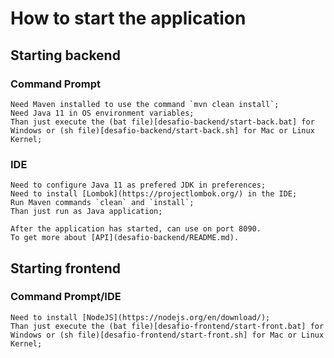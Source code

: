 # How to start the application

## Starting backend

### Command Prompt

    Need Maven installed to use the command `mvn clean install`;
    Need Java 11 in OS environment variables;
    Than just execute the (bat file)[desafio-backend/start-back.bat] for Windows or (sh file)[desafio-backend/start-back.sh] for Mac or Linux Kernel;

### IDE

    Need to configure Java 11 as prefered JDK in preferences;
    Need to install [Lombok](https://projectlombok.org/) in the IDE;
    Run Maven commands `clean` and `install`;
    Than just run as Java application;

    After the application has started, can use on port 8090.
    To get more about [API](desafio-backend/README.md).

## Starting frontend

### Command Prompt/IDE

    Need to install [NodeJS](https://nodejs.org/en/download/);
    Than just execute the (bat file)[desafio-frontend/start-front.bat] for Windows or (sh file)[desafio-frontend/start-front.sh] for Mac or Linux Kernel;
